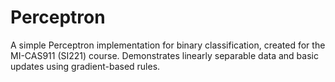 # Perceptron
A simple Perceptron implementation for binary classification, created for the MI-CAS911 (SI221) course. Demonstrates linearly separable data and basic updates using gradient-based rules.
